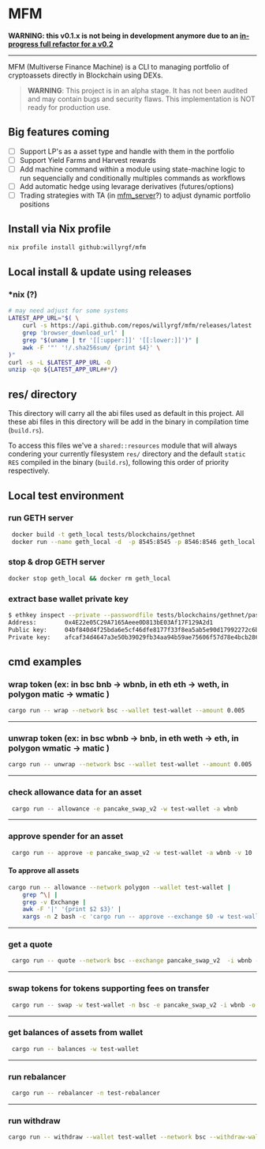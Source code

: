 # MFM


**WARNING: this v0.1.x is not being in development anymore due to an [in-progress full refactor for a v0.2](https://github.com/willyrgf/mfm/pull/59)**

---


MFM (Multiverse Finance Machine) is a CLI to managing portfolio of cryptoassets directly in Blockchain using DEXs.

> **WARNING**: This project is in an alpha stage. It has not been audited and may contain bugs and security flaws. This implementation is NOT ready for production use.

## Big features coming
- [ ] Support LP's as a asset type and handle with them in the portfolio
- [ ] Support Yield Farms and Harvest rewards
- [ ] Add machine command within a module using state-machine logic to run sequencially and conditionally multiples commands as workflows
- [ ] Add automatic hedge using levarage derivatives (futures/options)
- [ ] Trading strategies with TA (in [mfm_server](https://github.com/willyrgf/mfm_server)?) to adjust dynamic portfolio positions

## Install via Nix profile
```sh
nix profile install github:willyrgf/mfm
```

## Local install & update using releases

### *nix (?)
```sh
# may need adjust for some systems
LATEST_APP_URL="$( \
	curl -s https://api.github.com/repos/willyrgf/mfm/releases/latest |
	grep 'browser_download_url' |
	grep "$(uname | tr '[[:upper:]]' '[[:lower:]]')" |
	awk -F '"' '!/.sha256sum/ {print $4}' \
)"
curl -s -L $LATEST_APP_URL -O
unzip -qo ${LATEST_APP_URL##*/}
```

## res/ directory
This directory will carry all the abi files used as default in this project.
All these abi files in this directory will be add in the binary in compilation time (`build.rs`).

To access this files we've a `shared::resources` module that will always condering your currently
filesystem `res/` directory and the default `static RES` compiled in the binary (`build.rs`),
following this order  of priority respectively.

## Local test environment

### run GETH server
```sh
 docker build -t geth_local tests/blockchains/gethnet
 docker run --name geth_local -d  -p 8545:8545 -p 8546:8546 geth_local
```

### stop & drop GETH server
```sh
docker stop geth_local && docker rm geth_local
```

### extract base wallet private key
```sh
$ ethkey inspect --private --passwordfile tests/blockchains/gethnet/password.txt tests/blockchains/gethnet/data/keystore/UTC--2023-03-28T01-13-34.803419000Z--4e22e05c29a7165aeee0d813be03af17f129a2d1
Address:        0x4E22e05C29A7165Aeee0D813bE03Af17F129A2d1
Public key:     04bf840d4f25bda6e5cf46dfe8177f33f8ea5ab5e90d17992272c6b3a931976f3a6328d513e943becbc4f9e46d89bce4f9c9654698252d7b09469015ea2c36862d
Private key:    afcaf34d4647a3e50b39029fb34aa94b59ae75606f57d78e4bcb286948ed4816
```



<!-- TODO: add install doc and res folder -->

## cmd examples

### wrap token (ex: in bsc bnb -> wbnb, in eth eth -> weth, in polygon matic -> wmatic )

```bash
cargo run -- wrap --network bsc --wallet test-wallet --amount 0.005
```

---

### unwrap token (ex: in bsc wbnb -> bnb, in eth weth -> eth, in polygon wmatic -> matic )

```bash
cargo run -- unwrap --network bsc --wallet test-wallet --amount 0.005
```

---

### check allowance data for an asset

```bash
 cargo run -- allowance -e pancake_swap_v2 -w test-wallet -a wbnb
```

---

### approve spender for an asset

```bash
 cargo run -- approve -e pancake_swap_v2 -w test-wallet -a wbnb -v 10
```


#### To approve all assets
```bash
cargo run -- allowance --network polygon --wallet test-wallet |
	grep ^\| |
	grep -v Exchange |
	awk -F '|' '{print $2 $3}' |
	xargs -n 2 bash -c 'cargo run -- approve --exchange $0 -w test-wallet --asset $1 --amount 10000000'
```

---

### get a quote

```bash
 cargo run -- quote --network bsc --exchange pancake_swap_v2  -i wbnb -o busd -a 1.0
```

---

### swap tokens for tokens supporting fees on transfer

```bash
 cargo run -- swap -w test-wallet -n bsc -e pancake_swap_v2 -i wbnb -o busd -a 0.0006
```

---

### get balances of assets from wallet

```bash
 cargo run -- balances -w test-wallet
```

---

### run rebalancer

```bash
 cargo run -- rebalancer -n test-rebalancer
```

---

### run withdraw

```bash
cargo run -- withdraw --wallet test-wallet --network bsc --withdraw-wallet test-wallet2 -v 0.008 -a wbnb
```
